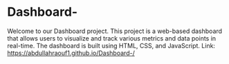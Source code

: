 # Dashboard-
Welcome to our Dashboard project. This project is a web-based dashboard that allows users to visualize and track various metrics and data points in real-time. The dashboard is built using HTML, CSS, and JavaScript.
Link: https://abdullahraouf1.github.io/Dashboard-/
